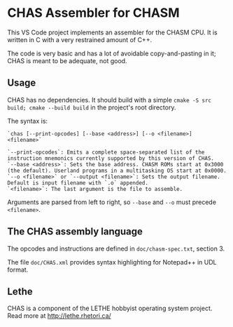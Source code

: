 

# CHAS Assembler for CHASM

This VS Code project implements an assembler for the CHASM CPU. It is written in C with a very restrained amount of C++.

The code is very basic and has a lot of avoidable copy-and-pasting in it; CHAS is meant to be adequate, not good.


## Usage

CHAS has no dependencies. It should build with a simple `cmake -S src build; cmake --build build` in the project's root directory.

The syntax is:

	`chas [--print-opcodes] [--base <address>] [--o <filename>] <filename>`

	`--print-opcodes`: Emits a complete space-separated list of the instruction mnemonics currently supported by this version of CHAS.
	`--base <address>`: Sets the base address. CHASM ROMs start at 0x3000 (the default). Userland programs in a multitasking OS start at 0x0000.
	`--o <filename>` or `--output <filename>`: Sets the output filename. Default is input filename with `.o` appended.
	`<filename>`: The last argument is the file to assemble.

Arguments are parsed from left to right, so `--base` and `--o` must precede `<filename>`.


## The CHAS assembly language

The opcodes and instructions are defined in `doc/chasm-spec.txt`, section 3.

The file `doc/CHAS.xml` provides syntax highlighting for Notepad++ in UDL format.


## Lethe

CHAS is a component of the LETHE hobbyist operating system project. Read more at http://lethe.rhetori.ca/
